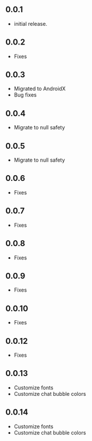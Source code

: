 ## 0.0.1

- initial release.

## 0.0.2

- Fixes

## 0.0.3

- Migrated to AndroidX
- Bug fixes

## 0.0.4

- Migrate to null safety

## 0.0.5

- Migrate to null safety

## 0.0.6

- Fixes

## 0.0.7

- Fixes

## 0.0.8

- Fixes

## 0.0.9

- Fixes

## 0.0.10

- Fixes

## 0.0.12

- Fixes

## 0.0.13

- Customize fonts
- Customize chat bubble colors

## 0.0.14

- Customize fonts
- Customize chat bubble colors
